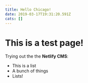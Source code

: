 ```yaml
---
title: Hello Chicago!
date: 2019-03-17T19:31:20.591Z
cats: []
---
```

# This is a test page!  

Trying out the the **Netlify CMS**:

* This is a list
* A bunch of things
* Lists!
